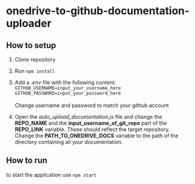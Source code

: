 # onedrive-to-github-documentation-uploader


## How to setup
1. Clone repository

2. Run `npm install`

3. Add a _.env_ file with the following content: <br />
`GITHUB_USERNAME=input_your_username_here` <br />
`GITHUB_PASSWORD=input_your_password_here` <br /> <br />
Change username and password to match your github account

4. Open the _auto_upload_documentation.js_ file and change the __REPO_NAME__ and the __input_username_of_git_repo__ part of the __REPO_LINK__ variable. These should reflect the target repository.  <br />
Change the __PATH_TO_ONEDRIVE_DOCS__ variable to the path of the directory containing all your documentation.

## How to run
to start the application use `npm start`
